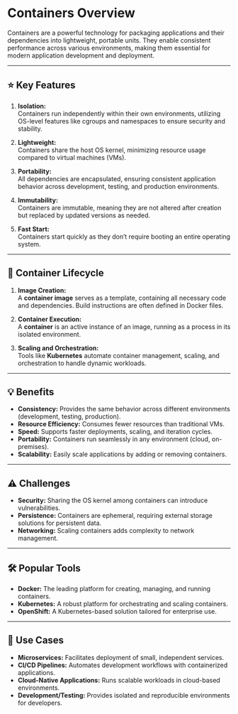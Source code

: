 # Containers Overview  

Containers are a powerful technology for packaging applications and their dependencies into lightweight, portable units. They enable consistent performance across various environments, making them essential for modern application development and deployment.

---

## ⭐ Key Features  

1. **Isolation:**  
   Containers run independently within their own environments, utilizing OS-level features like cgroups and namespaces to ensure security and stability.  

2. **Lightweight:**  
   Containers share the host OS kernel, minimizing resource usage compared to virtual machines (VMs).  

3. **Portability:**  
   All dependencies are encapsulated, ensuring consistent application behavior across development, testing, and production environments.  

4. **Immutability:**  
   Containers are immutable, meaning they are not altered after creation but replaced by updated versions as needed.  

5. **Fast Start:**  
   Containers start quickly as they don’t require booting an entire operating system.  

---

## 🔄 Container Lifecycle  

1. **Image Creation:**  
   A **container image** serves as a template, containing all necessary code and dependencies. Build instructions are often defined in Docker files.  

2. **Container Execution:**  
   A **container** is an active instance of an image, running as a process in its isolated environment.  

3. **Scaling and Orchestration:**  
   Tools like **Kubernetes** automate container management, scaling, and orchestration to handle dynamic workloads.  

---

## 💡 Benefits  

- **Consistency:** Provides the same behavior across different environments (development, testing, production).  
- **Resource Efficiency:** Consumes fewer resources than traditional VMs.  
- **Speed:** Supports faster deployments, scaling, and iteration cycles.  
- **Portability:** Containers run seamlessly in any environment (cloud, on-premises).  
- **Scalability:** Easily scale applications by adding or removing containers.  

---

## ⚠️ Challenges  

- **Security:** Sharing the OS kernel among containers can introduce vulnerabilities.  
- **Persistence:** Containers are ephemeral, requiring external storage solutions for persistent data.  
- **Networking:** Scaling containers adds complexity to network management.  

---

## 🛠️ Popular Tools  

- **Docker:** The leading platform for creating, managing, and running containers.  
- **Kubernetes:** A robust platform for orchestrating and scaling containers.  
- **OpenShift:** A Kubernetes-based solution tailored for enterprise use.  

---

## 🚀 Use Cases  

- **Microservices:** Facilitates deployment of small, independent services.  
- **CI/CD Pipelines:** Automates development workflows with containerized applications.  
- **Cloud-Native Applications:** Runs scalable workloads in cloud-based environments.  
- **Development/Testing:** Provides isolated and reproducible environments for developers.  
